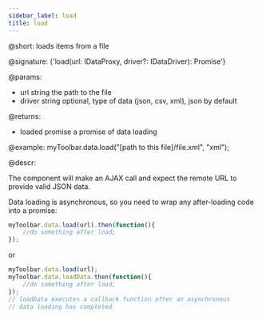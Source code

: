 ```yaml
---
sidebar_label: load
title: load
---          
```


@short: loads items from a file

@signature: {'load(url: IDataProxy, driver?: IDataDriver): Promise<any>'}

@params:
- url 		string		the path to the file
- driver		string		optional, type of data (json, csv, xml), json by default

@returns:

- loaded		promise		a promise of data loading

@example:
myToolbar.data.load("[path to this file]/file.xml", "xml");


@descr:


The component will make an AJAX call and expect the remote URL to provide valid JSON data.

Data loading is asynchronous, so you need to wrap any after-loading code into a promise:

~~~js
myToolbar.data.load(url).then(function(){
	//do something after load;
});
~~~

or

~~~js
myToolbar.data.load(url);
myToolbar.data.loadData.then(function(){
	//do something after load;
});
// loadData executes a callback function after an asynchronous
// data loading has completed
~~~

